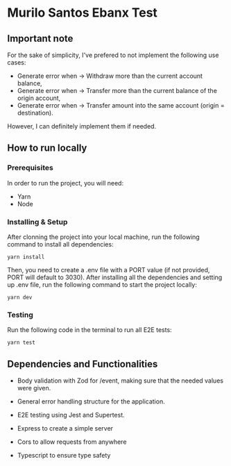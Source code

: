 # Murilo Santos Ebanx Test

## Important note

For the sake of simplicity, I've prefered to not implement the following use cases:

- Generate error when -> Withdraw more than the current account balance,
- Generate error when -> Transfer more than the current balance of the origin account,
- Generate error when -> Transfer amount into the same account (origin = destination).

However, I can definitely implement them if needed.

## How to run locally

### Prerequisites

In order to run the project, you will need:

- Yarn
- Node

### Installing & Setup

After clonning the project into your local machine, run the following command to install all dependencies:

```
yarn install
```

Then, you need to create a .env file with a PORT value (if not provided, PORT will default to 3030).
After installing all the dependencies and setting up .env file, run the following command to start the project locally:

```
yarn dev
```

### Testing

Run the following code in the terminal to run all E2E tests:

```
yarn test
```

## Dependencies and Functionalities

- Body validation with Zod for /event, making sure that the needed values were given.
- General error handling structure for the application.
- E2E testing using Jest and Supertest.

- Express to create a simple server
- Cors to allow requests from anywhere
- Typescript to ensure type safety
